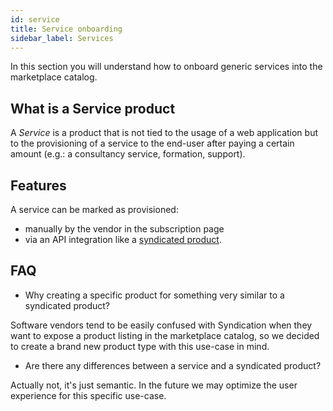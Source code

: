 ```yaml
---
id: service
title: Service onboarding
sidebar_label: Services
---
```


In this section you will understand how to onboard generic services into the
marketplace catalog.

## What is a Service product

A *Service* is a product that is not tied to the usage of a web application but
to the provisioning of a service to the end-user after paying a certain amount
(e.g.: a consultancy service, formation, support).

## Features

A service can be marked as provisioned:

* manually by the vendor in the subscription page
* via an API integration like a [syndicated product](syndication.md).

## FAQ

* Why creating a specific product for something very similar to a syndicated product?

Software vendors tend to be easily confused with Syndication when they want to
expose a product listing in the marketplace catalog, so we decided to create a
brand new product type with this use-case in mind.

* Are there any differences between a service and a syndicated product?

Actually not, it's just semantic. In the future we may optimize the user
experience for this specific use-case.
